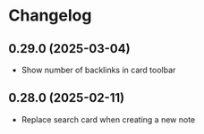 # Changelog

## 0.29.0 (2025-03-04)

- Show number of backlinks in card toolbar

## 0.28.0 (2025-02-11)

- Replace search card when creating a new note